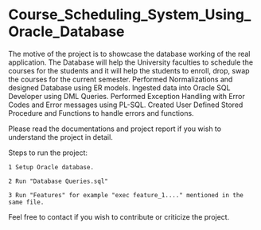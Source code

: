 # Course_Scheduling_System_Using_Oracle_Database
The motive of the project is to showcase the database working of the real application. The Database will help the University faculties to schedule the courses for the students and it will help the students to enroll, drop, swap the courses for the current semester. Performed Normalizations and designed Database using ER models. Ingested data into Oracle SQL Developer using DML Queries. Performed Exception Handling with Error Codes and Error messages using PL-SQL. Created User Defined Stored Procedure and Functions to handle errors and functions.

Please read the documentations and project report if you wish to understand the project in detail.

Steps to run the project:

	1 Setup Oracle database.
	
	2 Run "Database Queries.sql"
	
	3 Run "Features" for example "exec feature_1...." mentioned in the same file.
	
Feel free to contact if you wish to contribute or criticize the project.
